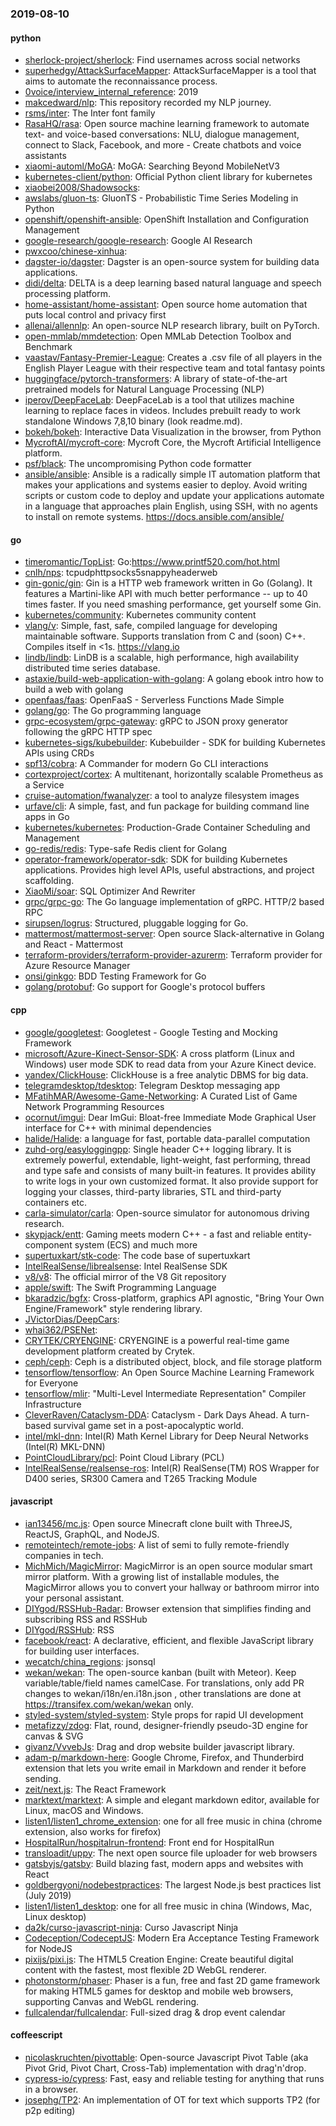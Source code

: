 ### 2019-08-10

#### python
* [sherlock-project/sherlock](https://github.com/sherlock-project/sherlock):  Find usernames across social networks
* [superhedgy/AttackSurfaceMapper](https://github.com/superhedgy/AttackSurfaceMapper): AttackSurfaceMapper is a tool that aims to automate the reconnaissance process.
* [0voice/interview_internal_reference](https://github.com/0voice/interview_internal_reference): 2019
* [makcedward/nlp](https://github.com/makcedward/nlp):  This repository recorded my NLP journey.
* [rsms/inter](https://github.com/rsms/inter): The Inter font family
* [RasaHQ/rasa](https://github.com/RasaHQ/rasa):  Open source machine learning framework to automate text- and voice-based conversations: NLU, dialogue management, connect to Slack, Facebook, and more - Create chatbots and voice assistants
* [xiaomi-automl/MoGA](https://github.com/xiaomi-automl/MoGA): MoGA: Searching Beyond MobileNetV3
* [kubernetes-client/python](https://github.com/kubernetes-client/python): Official Python client library for kubernetes
* [xiaobei2008/Shadowsocks](https://github.com/xiaobei2008/Shadowsocks): 
* [awslabs/gluon-ts](https://github.com/awslabs/gluon-ts): GluonTS - Probabilistic Time Series Modeling in Python
* [openshift/openshift-ansible](https://github.com/openshift/openshift-ansible): OpenShift Installation and Configuration Management
* [google-research/google-research](https://github.com/google-research/google-research): Google AI Research
* [pwxcoo/chinese-xinhua](https://github.com/pwxcoo/chinese-xinhua):  
* [dagster-io/dagster](https://github.com/dagster-io/dagster): Dagster is an open-source system for building data applications.
* [didi/delta](https://github.com/didi/delta): DELTA is a deep learning based natural language and speech processing platform.
* [home-assistant/home-assistant](https://github.com/home-assistant/home-assistant):  Open source home automation that puts local control and privacy first
* [allenai/allennlp](https://github.com/allenai/allennlp): An open-source NLP research library, built on PyTorch.
* [open-mmlab/mmdetection](https://github.com/open-mmlab/mmdetection): Open MMLab Detection Toolbox and Benchmark
* [vaastav/Fantasy-Premier-League](https://github.com/vaastav/Fantasy-Premier-League): Creates a .csv file of all players in the English Player League with their respective team and total fantasy points
* [huggingface/pytorch-transformers](https://github.com/huggingface/pytorch-transformers):  A library of state-of-the-art pretrained models for Natural Language Processing (NLP)
* [iperov/DeepFaceLab](https://github.com/iperov/DeepFaceLab): DeepFaceLab is a tool that utilizes machine learning to replace faces in videos. Includes prebuilt ready to work standalone Windows 7,8,10 binary (look readme.md).
* [bokeh/bokeh](https://github.com/bokeh/bokeh): Interactive Data Visualization in the browser, from Python
* [MycroftAI/mycroft-core](https://github.com/MycroftAI/mycroft-core): Mycroft Core, the Mycroft Artificial Intelligence platform.
* [psf/black](https://github.com/psf/black): The uncompromising Python code formatter
* [ansible/ansible](https://github.com/ansible/ansible): Ansible is a radically simple IT automation platform that makes your applications and systems easier to deploy. Avoid writing scripts or custom code to deploy and update your applications  automate in a language that approaches plain English, using SSH, with no agents to install on remote systems. https://docs.ansible.com/ansible/

#### go
* [timeromantic/TopList](https://github.com/timeromantic/TopList): Go:https://www.printf520.com/hot.html
* [cnlh/nps](https://github.com/cnlh/nps): tcpudphttpsocks5snappyheaderweb
* [gin-gonic/gin](https://github.com/gin-gonic/gin): Gin is a HTTP web framework written in Go (Golang). It features a Martini-like API with much better performance -- up to 40 times faster. If you need smashing performance, get yourself some Gin.
* [kubernetes/community](https://github.com/kubernetes/community): Kubernetes community content
* [vlang/v](https://github.com/vlang/v): Simple, fast, safe, compiled language for developing maintainable software. Supports translation from C and (soon) C++. Compiles itself in <1s. https://vlang.io
* [lindb/lindb](https://github.com/lindb/lindb): LinDB is a scalable, high performance, high availability distributed time series database.
* [astaxie/build-web-application-with-golang](https://github.com/astaxie/build-web-application-with-golang): A golang ebook intro how to build a web with golang
* [openfaas/faas](https://github.com/openfaas/faas): OpenFaaS - Serverless Functions Made Simple
* [golang/go](https://github.com/golang/go): The Go programming language
* [grpc-ecosystem/grpc-gateway](https://github.com/grpc-ecosystem/grpc-gateway): gRPC to JSON proxy generator following the gRPC HTTP spec
* [kubernetes-sigs/kubebuilder](https://github.com/kubernetes-sigs/kubebuilder): Kubebuilder - SDK for building Kubernetes APIs using CRDs
* [spf13/cobra](https://github.com/spf13/cobra): A Commander for modern Go CLI interactions
* [cortexproject/cortex](https://github.com/cortexproject/cortex): A multitenant, horizontally scalable Prometheus as a Service
* [cruise-automation/fwanalyzer](https://github.com/cruise-automation/fwanalyzer): a tool to analyze filesystem images
* [urfave/cli](https://github.com/urfave/cli): A simple, fast, and fun package for building command line apps in Go
* [kubernetes/kubernetes](https://github.com/kubernetes/kubernetes): Production-Grade Container Scheduling and Management
* [go-redis/redis](https://github.com/go-redis/redis): Type-safe Redis client for Golang
* [operator-framework/operator-sdk](https://github.com/operator-framework/operator-sdk): SDK for building Kubernetes applications. Provides high level APIs, useful abstractions, and project scaffolding.
* [XiaoMi/soar](https://github.com/XiaoMi/soar): SQL Optimizer And Rewriter
* [grpc/grpc-go](https://github.com/grpc/grpc-go): The Go language implementation of gRPC. HTTP/2 based RPC
* [sirupsen/logrus](https://github.com/sirupsen/logrus): Structured, pluggable logging for Go.
* [mattermost/mattermost-server](https://github.com/mattermost/mattermost-server): Open source Slack-alternative in Golang and React - Mattermost
* [terraform-providers/terraform-provider-azurerm](https://github.com/terraform-providers/terraform-provider-azurerm): Terraform provider for Azure Resource Manager
* [onsi/ginkgo](https://github.com/onsi/ginkgo): BDD Testing Framework for Go
* [golang/protobuf](https://github.com/golang/protobuf): Go support for Google's protocol buffers

#### cpp
* [google/googletest](https://github.com/google/googletest): Googletest - Google Testing and Mocking Framework
* [microsoft/Azure-Kinect-Sensor-SDK](https://github.com/microsoft/Azure-Kinect-Sensor-SDK): A cross platform (Linux and Windows) user mode SDK to read data from your Azure Kinect device.
* [yandex/ClickHouse](https://github.com/yandex/ClickHouse): ClickHouse is a free analytic DBMS for big data.
* [telegramdesktop/tdesktop](https://github.com/telegramdesktop/tdesktop): Telegram Desktop messaging app
* [MFatihMAR/Awesome-Game-Networking](https://github.com/MFatihMAR/Awesome-Game-Networking): A Curated List of Game Network Programming Resources
* [ocornut/imgui](https://github.com/ocornut/imgui): Dear ImGui: Bloat-free Immediate Mode Graphical User interface for C++ with minimal dependencies
* [halide/Halide](https://github.com/halide/Halide): a language for fast, portable data-parallel computation
* [zuhd-org/easyloggingpp](https://github.com/zuhd-org/easyloggingpp): Single header C++ logging library. It is extremely powerful, extendable, light-weight, fast performing, thread and type safe and consists of many built-in features. It provides ability to write logs in your own customized format. It also provide support for logging your classes, third-party libraries, STL and third-party containers etc.
* [carla-simulator/carla](https://github.com/carla-simulator/carla): Open-source simulator for autonomous driving research.
* [skypjack/entt](https://github.com/skypjack/entt): Gaming meets modern C++ - a fast and reliable entity-component system (ECS) and much more
* [supertuxkart/stk-code](https://github.com/supertuxkart/stk-code): The code base of supertuxkart
* [IntelRealSense/librealsense](https://github.com/IntelRealSense/librealsense): Intel RealSense SDK
* [v8/v8](https://github.com/v8/v8): The official mirror of the V8 Git repository
* [apple/swift](https://github.com/apple/swift): The Swift Programming Language
* [bkaradzic/bgfx](https://github.com/bkaradzic/bgfx): Cross-platform, graphics API agnostic, "Bring Your Own Engine/Framework" style rendering library.
* [JVictorDias/DeepCars](https://github.com/JVictorDias/DeepCars): 
* [whai362/PSENet](https://github.com/whai362/PSENet): 
* [CRYTEK/CRYENGINE](https://github.com/CRYTEK/CRYENGINE): CRYENGINE is a powerful real-time game development platform created by Crytek.
* [ceph/ceph](https://github.com/ceph/ceph): Ceph is a distributed object, block, and file storage platform
* [tensorflow/tensorflow](https://github.com/tensorflow/tensorflow): An Open Source Machine Learning Framework for Everyone
* [tensorflow/mlir](https://github.com/tensorflow/mlir): "Multi-Level Intermediate Representation" Compiler Infrastructure
* [CleverRaven/Cataclysm-DDA](https://github.com/CleverRaven/Cataclysm-DDA): Cataclysm - Dark Days Ahead. A turn-based survival game set in a post-apocalyptic world.
* [intel/mkl-dnn](https://github.com/intel/mkl-dnn): Intel(R) Math Kernel Library for Deep Neural Networks (Intel(R) MKL-DNN)
* [PointCloudLibrary/pcl](https://github.com/PointCloudLibrary/pcl): Point Cloud Library (PCL)
* [IntelRealSense/realsense-ros](https://github.com/IntelRealSense/realsense-ros): Intel(R) RealSense(TM) ROS Wrapper for D400 series, SR300 Camera and T265 Tracking Module

#### javascript
* [ian13456/mc.js](https://github.com/ian13456/mc.js): Open source Minecraft clone built with ThreeJS, ReactJS, GraphQL, and NodeJS.
* [remoteintech/remote-jobs](https://github.com/remoteintech/remote-jobs): A list of semi to fully remote-friendly companies in tech.
* [MichMich/MagicMirror](https://github.com/MichMich/MagicMirror): MagicMirror is an open source modular smart mirror platform. With a growing list of installable modules, the MagicMirror allows you to convert your hallway or bathroom mirror into your personal assistant.
* [DIYgod/RSSHub-Radar](https://github.com/DIYgod/RSSHub-Radar):  Browser extension that simplifies finding and subscribing RSS and RSSHub
* [DIYgod/RSSHub](https://github.com/DIYgod/RSSHub):   RSS
* [facebook/react](https://github.com/facebook/react): A declarative, efficient, and flexible JavaScript library for building user interfaces.
* [wecatch/china_regions](https://github.com/wecatch/china_regions): jsonsql
* [wekan/wekan](https://github.com/wekan/wekan): The open-source kanban (built with Meteor). Keep variable/table/field names camelCase. For translations, only add PR changes to wekan/i18n/en.i18n.json , other translations are done at https://transifex.com/wekan/wekan only.
* [styled-system/styled-system](https://github.com/styled-system/styled-system):  Style props for rapid UI development
* [metafizzy/zdog](https://github.com/metafizzy/zdog): Flat, round, designer-friendly pseudo-3D engine for canvas & SVG
* [givanz/VvvebJs](https://github.com/givanz/VvvebJs): Drag and drop website builder javascript library.
* [adam-p/markdown-here](https://github.com/adam-p/markdown-here): Google Chrome, Firefox, and Thunderbird extension that lets you write email in Markdown and render it before sending.
* [zeit/next.js](https://github.com/zeit/next.js): The React Framework
* [marktext/marktext](https://github.com/marktext/marktext): A simple and elegant markdown editor, available for Linux, macOS and Windows.
* [listen1/listen1_chrome_extension](https://github.com/listen1/listen1_chrome_extension): one for all free music in china (chrome extension, also works for firefox)
* [HospitalRun/hospitalrun-frontend](https://github.com/HospitalRun/hospitalrun-frontend): Front end for HospitalRun
* [transloadit/uppy](https://github.com/transloadit/uppy): The next open source file uploader for web browsers 
* [gatsbyjs/gatsby](https://github.com/gatsbyjs/gatsby): Build blazing fast, modern apps and websites with React
* [goldbergyoni/nodebestpractices](https://github.com/goldbergyoni/nodebestpractices):  The largest Node.js best practices list (July 2019)
* [listen1/listen1_desktop](https://github.com/listen1/listen1_desktop): one for all free music in china (Windows, Mac, Linux desktop)
* [da2k/curso-javascript-ninja](https://github.com/da2k/curso-javascript-ninja): Curso Javascript Ninja
* [Codeception/CodeceptJS](https://github.com/Codeception/CodeceptJS): Modern Era Acceptance Testing Framework for NodeJS
* [pixijs/pixi.js](https://github.com/pixijs/pixi.js): The HTML5 Creation Engine: Create beautiful digital content with the fastest, most flexible 2D WebGL renderer.
* [photonstorm/phaser](https://github.com/photonstorm/phaser): Phaser is a fun, free and fast 2D game framework for making HTML5 games for desktop and mobile web browsers, supporting Canvas and WebGL rendering.
* [fullcalendar/fullcalendar](https://github.com/fullcalendar/fullcalendar): Full-sized drag & drop event calendar

#### coffeescript
* [nicolaskruchten/pivottable](https://github.com/nicolaskruchten/pivottable): Open-source Javascript Pivot Table (aka Pivot Grid, Pivot Chart, Cross-Tab) implementation with drag'n'drop.
* [cypress-io/cypress](https://github.com/cypress-io/cypress): Fast, easy and reliable testing for anything that runs in a browser.
* [josephg/TP2](https://github.com/josephg/TP2): An implementation of OT for text which supports TP2 (for p2p editing)
